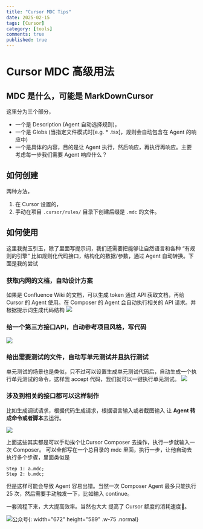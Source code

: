 ```yaml
---
title: "Cursor MDC Tips"
date: 2025-02-15
tags: [Cursor]
category: [tools]
comments: true
published: true
---
```





# Cursor MDC 高级用法

## MDC 是什么，可能是 MarkDownCursor

这里分为三个部分，
* 一个是 Description (Agent 自动选择规则)，
* 一个是 Globs (当指定文件模式时[e.g. * .tsx]，规则会自动包含在 Agent 的响应中)
* 一个是具体的内容，目的是让 Agent 执行，然后响应，再执行再响应。主要考虑每一步我们需要 Agent 响应什么？

## 如何创建
两种方法，
1. 在 Cursor 设置的，
2. 手动在项目 `.cursor/rules/` 目录下创建后缀是 `.mdc` 的文件。 

## 如何使用
这里我抛玉引玉，除了里面写提示词，我们还需要把能够让自然语言和各种 “有规则的引擎” 比如规则化代码接口，结构化的数据/参数，通过 Agent 自动转换。下面是我的尝试

### 获取内网的文档，自动设计方案
如果是 Confluence Wiki 的文档，可以生成 token 通过 API 获取文档，再给 Cursor 的 Agent 使用。在 Composer 的 Agent 会自动执行相关的 API 请求。并根据提示词生成代码结构
![](https://cdn.jsdelivr.net/gh/gongchunru/image/img/20250216001219629.png)

### 给一个第三方接口API，自动参考项目风格，写代码
![](https://cdn.jsdelivr.net/gh/gongchunru/image/img/20250216003059778.png)

### 给出需要测试的文件，自动写单元测试并且执行测试
单元测试的场景也是类似，只不过可以设置生成单元测试代码后，自动生成一个执行单元测试的命令，这样我 accept 代码，我们就可以一键执行单元测试。
![](https://cdn.jsdelivr.net/gh/gongchunru/image/img/20250216004250280.png)
### 涉及到相关的接口都可以这样制作
比如生成调试请求，根据代码生成请求，根据语言输入或者截图输入 让 **Agent 转成命令或者脚本**去运行。

![](https://cdn.jsdelivr.net/gh/gongchunru/image/img/20250216004202914.png)


上面这些其实都是可以手动挨个让Cursor Composer 去操作，执行一步就输入一次 Composer。
可以全部写在一个总目录的 mdc 里面，执行一步，让他自动去执行多个步骤，里面类似是 

```
Step 1: a.mdc;
Step 2: b.mdc;
```

但是这样可能会导致 Agent 容易出错。当然一次 Composer Agent 最多只能执行 25 次，然后需要手动触发一下，比如输入 continue。

一套流程下来，大大提高效率。当然也大大 提高了 Cursor 额度的消耗速度🥲。


![公众号](https://cdn.jsdelivr.net/gh/gongchunru/image/img/20250112223749749.png){: width="672" height="589" .w-75 .normal}










